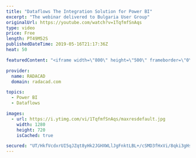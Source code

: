 ```yaml
---
title: "Dataflows The Integration Solution for Power BI"
excerpt: "The webinar delivered to Bulgaria User Group"
originalUrl: https://youtube.com/watch?v=1TqfmfSnAqs
type: video
price: Free
length: PT49M52S
publishedDateTime: 2019-05-16T21:17:36Z
heat: 50

featuredContent: "<iframe width=\"800\" height=\"500\" frameborder=\"0\" src=\"https://www.youtube.com/embed/1TqfmfSnAqs\" allow=\"accelerometer; autoplay; encrypted-media; gyroscope; picture-in-picture\" allowfullscreen></iframe>"

provider:
  name: RADACAD
  domain: radacad.com

topics:
  - Power BI
  - Dataflows

images:
  - url: https://i.ytimg.com/vi/1TqfmfSnAqs/maxresdefault.jpg
    width: 1280
    height: 720
    isCached: true

secured: "UT/HkfVcdxrUI5qJZqt8yHk2JGHXWLlJgFnktLBL+/cSMD3fHxVi/8qki3gHsoe+dHOiBqOlnskwr4LfCpnoNcfS3hT7t4fQdVsyL0LGCJd9AhXMShJi+hDt7xtjwh8D0v1gCimbYOnISS8U4LANwwW6g6d3HVfSIgMFaWAE/v6BBRm7x2lsTvCQoaWd1G+WhGVwnNEnujNrLBW3729UkEHPzyN6+8Jf+FBqqsfuIkILJer1Qos3NbbuxRkGl7/SyitrYN4VYT5E1kaveP/eN/YMnuZ1PEqjB+xpLBALwo4sYUNhkFfXBj1wFQuPrPkYew7fytNoa/X8Tx6iPphLR7C/jhyCrXPN3m4MpRYjBICWrKvaWh1/oE49qjRPefmbrNPBIRdv6Dw/F0soCKEfcFCef85tR/EghGz3VaJGIsE=;N3H9bCSmz8M+IAggxFo2Sw=="
---
```


